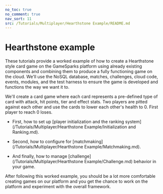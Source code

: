 ```yaml
---
no_toc: true
no_comment: true
nav_sort: 11
src: /Tutorials/Multiplayer/Hearthstone Example/README.md
---
```


# Hearthstone example

These tutorials provide a worked example of how to create a Hearthstone style card game on the GameSparks platform using already existing components and combining them to produce a fully functioning game on the cloud. We'll use the NoSQL database, matches, challenges, cloud code, events, modules, and the test harness to ensure the game is developed and functions the way we want it to.

We'll create a card game where each card represents a pre-defined type of card with attack, hit points, tier and effect stats. Two players are pitted against each other and use the cards to lower each other's health to 0. First player to reach 0 loses.

* First, how to set up [player initialization and the ranking system](/Tutorials/Multiplayer/Hearthstone Example/Initialization and Ranking.md).

* Second, how to configure for [matchmaking](/Tutorials/Multiplayer/Hearthstone Example/Matchmaking.md).

* And finally, how to manage [challenge](/Tutorials/Multiplayer/Hearthstone Example/Challenge.md) behavior in your game.

After following this worked example, you should be a lot more comfortable creating games on our platform and you get the chance to work on the platform and experiment with the overall framework.
